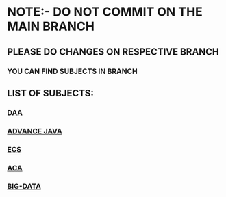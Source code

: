 # NOTE:- DO NOT COMMIT ON THE MAIN BRANCH 
##  PLEASE DO CHANGES ON RESPECTIVE BRANCH
### YOU CAN FIND SUBJECTS IN BRANCH 


## LIST OF SUBJECTS:
  ### <a href="https://github.com/pkkh2000/sem6th-notes/tree/DAA">DAA</a>
  ### <a href="https://github.com/pkkh2000/sem6th-notes/tree/Advance_Java">ADVANCE JAVA</a>
  ### <a href="https://github.com/pkkh2000/sem6th-notes/tree/ECS">ECS</a>
  ### <a href="https://github.com/pkkh2000/sem6th-notes/tree/ACA">ACA</a>
  ### <a href="https://github.com/pkkh2000/sem6th-notes/tree/BigData">BIG-DATA</a>
